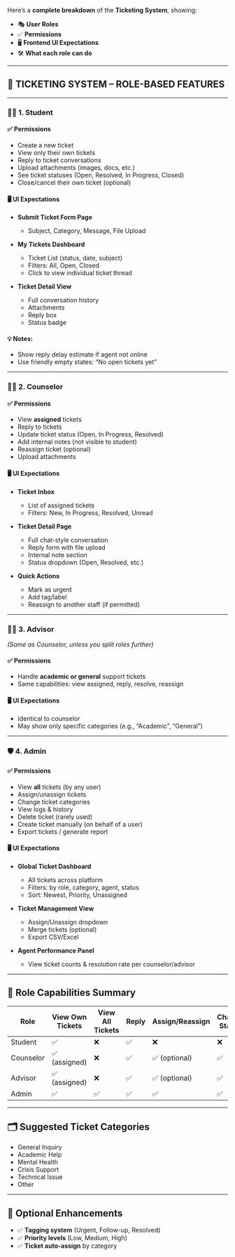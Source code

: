 Here’s a **complete breakdown** of the **Ticketing System**, showing:

* 🎭 **User Roles**
* ✅ **Permissions**
* 🖥️ **Frontend UI Expectations**
* 🛠️ **What each role can do**

---

## 🎫 TICKETING SYSTEM – ROLE-BASED FEATURES

---

### 👨‍🎓 1. **Student**

#### ✅ **Permissions**

* Create a new ticket
* View only their own tickets
* Reply to ticket conversations
* Upload attachments (images, docs, etc.)
* See ticket statuses (Open, Resolved, In Progress, Closed)
* Close/cancel their own ticket (optional)

#### 🖥️ **UI Expectations**

* **Submit Ticket Form Page**

  * Subject, Category, Message, File Upload
* **My Tickets Dashboard**

  * Ticket List (status, date, subject)
  * Filters: All, Open, Closed
  * Click to view individual ticket thread
* **Ticket Detail View**

  * Full conversation history
  * Attachments
  * Reply box
  * Status badge

#### 💡 Notes:

* Show reply delay estimate if agent not online
* Use friendly empty states: “No open tickets yet”

---

### 👩‍⚕️ 2. **Counselor**

#### ✅ **Permissions**

* View **assigned** tickets
* Reply to tickets
* Update ticket status (Open, In Progress, Resolved)
* Add internal notes (not visible to student)
* Reassign ticket (optional)
* Upload attachments

#### 🖥️ **UI Expectations**

* **Ticket Inbox**

  * List of assigned tickets
  * Filters: New, In Progress, Resolved, Unread
* **Ticket Detail Page**

  * Full chat-style conversation
  * Reply form with file upload
  * Internal note section
  * Status dropdown (Open, Resolved, etc.)
* **Quick Actions**

  * Mark as urgent
  * Add tag/label
  * Reassign to another staff (if permitted)

---

### 🧑‍💼 3. **Advisor**

*(Same as Counselor, unless you split roles further)*

#### ✅ **Permissions**

* Handle **academic or general** support tickets
* Same capabilities: view assigned, reply, resolve, reassign

#### 🖥️ **UI Expectations**

* Identical to counselor
* May show only specific categories (e.g., “Academic”, “General”)

---

### 🛡️ 4. **Admin**

#### ✅ **Permissions**

* View **all** tickets (by any user)
* Assign/unassign tickets
* Change ticket categories
* View logs & history
* Delete ticket (rarely used)
* Create ticket manually (on behalf of a user)
* Export tickets / generate report

#### 🖥️ **UI Expectations**

* **Global Ticket Dashboard**

  * All tickets across platform
  * Filters: by role, category, agent, status
  * Sort: Newest, Priority, Unassigned
* **Ticket Management View**

  * Assign/Unassign dropdown
  * Merge tickets (optional)
  * Export CSV/Excel
* **Agent Performance Panel**

  * View ticket counts & resolution rate per counselor/advisor

---

## 🔐 Role Capabilities Summary

| Role      | View Own Tickets | View All Tickets | Reply | Assign/Reassign | Change Status | Delete Ticket |
| --------- | ---------------- | ---------------- | ----- | --------------- | ------------- | ------------- |
| Student   | ✅                | ❌                | ✅     | ❌               | ❌             | ❌             |
| Counselor | ✅ (assigned)     | ❌                | ✅     | ✅ (optional)    | ✅             | ❌             |
| Advisor   | ✅ (assigned)     | ❌                | ✅     | ✅ (optional)    | ✅             | ❌             |
| Admin     | ✅                | ✅                | ✅     | ✅               | ✅             | ✅             |

---

## 🗂️ Suggested Ticket Categories

* General Inquiry
* Academic Help
* Mental Health
* Crisis Support
* Technical Issue
* Other

---

## 🧩 Optional Enhancements

* ✅ **Tagging system** (Urgent, Follow-up, Resolved)
* ✅ **Priority levels** (Low, Medium, High)
* ✅ **Ticket auto-assign** by category
